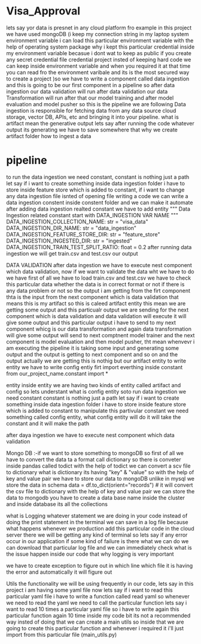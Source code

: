 # Visa_Approval

lets say yor data is presnet in any cloud platform fro example in this project we have used mongoDB (i keep my connection string in my laptop system environment variable i can load this particular environment variable with the help of operating system package why i kept this particular credential inside my environment variable becasue i dont wat to keep as public if you create any secret credential file credential project insted of keeping hard code we can keep inside environment variable and when you required it at that time you can read fro the environment varibale and its is the most secured way to create a project )so we have to write a component called data ingestion and this is going to be our first component in a pipeline so after data ingestion our data validation will run after data validation our data Transformation will run after that our model training and after model evaluation and model pusher so this is the pipeline we are following  Data ingestion is responsible for fetching data from any data source cloud storage, vector DB, APIs, etc and bringing it into your pipeline. what is artifact mean the generative output lets say after running the code whatever output its generating we have to save somewhere that why we create artifact folder
how to ingest a data 

# pipeline

to run the data ingestion we need constant, constant is nothing just a path let say if i want to create something inside data ingestion folder i have to store inside feature store which is added to constant,  if i want to change any data ingestion file isnted of opening file writing a code we can write a data ingestion constent inside constent folder and we can make it automate after adding data ingestion realted constant we have to add entity 
"""
Data Ingestion related constant start with DATA_INGESTION VAR NAME
"""
DATA_INGESTION_COLLECTION_NAME: str = "visa_data"
DATA_INGESTION_DIR_NAME: str = "data_ingestion"
DATA_INGESTION_FEATURE_STORE_DIR: str = "feature_store"
DATA_INGESTION_INGESTED_DIR: str = "ingested"
DATA_INGESTION_TRAIN_TEST_SPLIT_RATIO: float = 0.2
after running data ingestion we will get train.csv and test.csv our output

DATA VALIDATION after data ingestion we have to execute nest component which data validation, now if we want to validate the data wht we have to do we have first of all we have to load train.csv and test.csv we have to check this particular data whether the data is in correct format or not if there is any data problem or not so the output i am getting from the firt component thta is the input from the next component which is data validation that means this is my artifact so this is caleed artifact entity this mean we are getting some output and this particualr output we are sending for the next component which is data validation and data validation will execute it will give some output and this particular output i have to send to my next component whicg is our data transformation and again data transformation will give some output will send to next comptnent model trainer and the next component is model evaluation and then model pusher, tht mean whenvevr i am executing the pipeline it is taking some input and generating some output and the output is getting to next component and so on and the output actually we are getting this is nothig but our artifact entity to write entity we have to write config entiy firt import everthing inside constant from our_project_name.constant import *

entity inside entity we are having two kinds of entity called artifact and config so lets understant what is config entity soto run data ingestion we need constant  constant is nothing just a path let say if i want to create something inside data ingestion folder i have to store inside feature store which is added to constant to manipulate this partivular constant we need something called config entity, what config entity will do it will take the constant and it will make the path 

after daya ingestion we have to execute nest component which data validation

Mongo DB :-if we want to store something to mongoDB so first of all we have to convert the data ta a format call dictionary so there is conveter inside pandas called todict with the help of todict we can convert a scv file to dictionary what is dictionary its having "key" & "value" so with the help of key and value pair we have to store our data to mongoDB unlike in mysql we store the data in schema
data = df.to_dict(orient="records") # it will convert the csv file to dictionary with the help of key and value pair we can store the data to mongodb 
you have to create a data base name inside the cluster and inside database its all the collections

what is Logging whatever statement we are doing in your code  instead of doing the print statement in the terminal we can save in a log file because what happens whenever we production add this particular code in the cloud server there we will be getting any kind of terminal so lets say if any error occur in our application if some kind of failure is there what we can do we can download that particular log file and we can immediately check what is the issue happen inside our code that why logging is very important 

we have to create exception to figure out in which line which file it is having the error and automatically it will figure out 

Utils the functionality we will be using frequently in our code, lets say in this project i am having some yaml file now lets say if i want to read this particular yaml file i have to write a function called read yaml so whenever we need to read the yaml we need to call the particular function lets say i want to read 10 times a particular yaml file  so i have to write again this particular function again 10 time inside my code bit its not a recommended way insted of doing that we can create a main utils so inside that we are going to create this particular function and whenever i required it i'll just import from this particular file (main_utils.py)